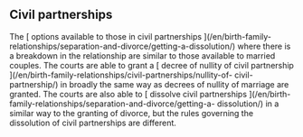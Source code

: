##  Civil partnerships

The [ options available to those in civil partnerships ](/en/birth-family-
relationships/separation-and-divorce/getting-a-dissolution/) where there is a
breakdown in the relationship are similar to those available to married
couples. The courts are able to grant a [ decree of nullity of civil
partnership ](/en/birth-family-relationships/civil-partnerships/nullity-of-
civil-partnership/) in broadly the same way as decrees of nullity of marriage
are granted. The courts are also able to [ dissolve civil partnerships
](/en/birth-family-relationships/separation-and-divorce/getting-a-
dissolution/) in a similar way to the granting of divorce, but the rules
governing the dissolution of civil partnerships are different.
